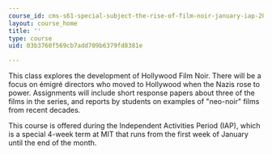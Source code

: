 ```yaml
---
course_id: cms-s61-special-subject-the-rise-of-film-noir-january-iap-2012
layout: course_home
title: ''
type: course
uid: 03b3760f569cb7add709b6379fd8381e

---
```

This class explores the development of Hollywood Film Noir. There will be a focus on émigré directors who moved to Hollywood when the Nazis rose to power. Assignments will include short response papers about three of the films in the series, and reports by students on examples of "neo-noir" films from recent decades.

This course is offered during the Independent Activities Period (IAP), which is a special 4-week term at MIT that runs from the first week of January until the end of the month.
